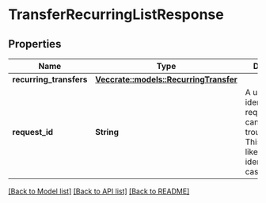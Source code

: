 # TransferRecurringListResponse

## Properties

Name | Type | Description | Notes
------------ | ------------- | ------------- | -------------
**recurring_transfers** | [**Vec<crate::models::RecurringTransfer>**](RecurringTransfer.md) |  | 
**request_id** | **String** | A unique identifier for the request, which can be used for troubleshooting. This identifier, like all Plaid identifiers, is case sensitive. | 

[[Back to Model list]](../README.md#documentation-for-models) [[Back to API list]](../README.md#documentation-for-api-endpoints) [[Back to README]](../README.md)


